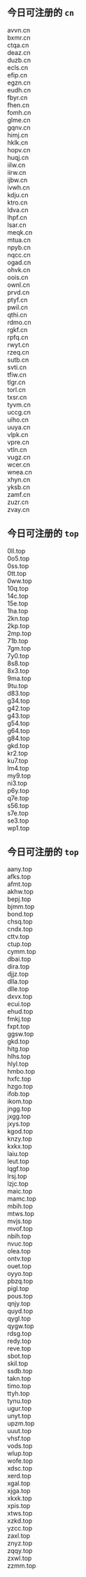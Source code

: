 
## 今日可注册的 `cn`
>
avvn.cn   
bxmr.cn   
ctqa.cn   
deaz.cn   
duzb.cn   
ecls.cn   
efip.cn   
egzn.cn   
eudh.cn   
fbyr.cn   
fhen.cn   
fomh.cn   
glme.cn   
gqnv.cn   
himj.cn   
hklk.cn   
hopv.cn   
huqj.cn   
iilw.cn   
iirw.cn   
ijbw.cn   
ivwh.cn   
kdju.cn   
ktro.cn   
ldva.cn   
lhpf.cn   
lsar.cn   
meqk.cn   
mtua.cn   
npyb.cn   
nqcc.cn   
ogad.cn   
ohvk.cn   
oois.cn   
ownl.cn   
prvd.cn   
ptyf.cn   
pwil.cn   
qthi.cn   
rdmo.cn   
rgkf.cn   
rpfq.cn   
rwyt.cn   
rzeq.cn   
sutb.cn   
svti.cn   
tfiw.cn   
tlgr.cn   
torl.cn   
txsr.cn   
tyvm.cn   
uccg.cn   
uiho.cn   
uuya.cn   
vlpk.cn   
vpre.cn   
vtln.cn   
vugz.cn   
wcer.cn   
wnea.cn   
xhyn.cn   
yksb.cn   
zamf.cn   
zuzr.cn   
zvay.cn   


## 今日可注册的 `top`
>
0ll.top   
0o5.top   
0ss.top   
0tt.top   
0ww.top   
10q.top   
14c.top   
15e.top   
1ha.top   
2kn.top   
2kp.top   
2mp.top   
71b.top   
7gm.top   
7y0.top   
8s8.top   
8x3.top   
9ma.top   
9tu.top   
d83.top   
g34.top   
g42.top   
g43.top   
g54.top   
g64.top   
g84.top   
gkd.top   
kr2.top   
ku7.top   
lm4.top   
my9.top   
ni3.top   
p6y.top   
q7e.top   
s56.top   
s7e.top   
se3.top   
wp1.top   


## 今日可注册的 `top`
>
aany.top   
afks.top   
afmt.top   
akhw.top   
bepj.top   
bjmm.top   
bond.top   
chsq.top   
cndx.top   
cttv.top   
ctup.top   
cymm.top   
dbai.top   
dira.top   
djjz.top   
dlla.top   
dlle.top   
dxvx.top   
ecui.top   
ehud.top   
fmkj.top   
fxpt.top   
ggsw.top   
gkd.top   
hitg.top   
hlhs.top   
hlyl.top   
hmbo.top   
hxfc.top   
hzgo.top   
ifob.top   
ikom.top   
jngg.top   
jxgg.top   
jxys.top   
kgod.top   
knzy.top   
kxkx.top   
laiu.top   
leut.top   
lqgf.top   
lrsj.top   
lzjc.top   
maic.top   
mamc.top   
mbih.top   
mtws.top   
mvjs.top   
mvof.top   
nbih.top   
nvuc.top   
olea.top   
ontv.top   
ouet.top   
oyyo.top   
pbzq.top   
pigl.top   
pous.top   
qnjy.top   
quyd.top   
qygl.top   
qygw.top   
rdsg.top   
redy.top   
reve.top   
sbot.top   
skil.top   
ssdb.top   
takn.top   
timo.top   
ttyh.top   
tynu.top   
ugur.top   
unyt.top   
upzm.top   
uuut.top   
vhsf.top   
vods.top   
wlup.top   
wofe.top   
xdsc.top   
xerd.top   
xgal.top   
xjga.top   
xkxk.top   
xpis.top   
xtws.top   
xzkd.top   
yzcc.top   
zaxl.top   
znyz.top   
zqqy.top   
zxwl.top   
zzmm.top   


